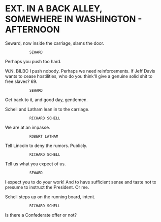 
# EXT. IN A BACK ALLEY, SOMEWHERE IN WASHINGTON - AFTERNOON

Seward, now inside the carriage, slams the door.

			   SEWARD
Perhaps you push too hard.

W.N. BILBO
I push nobody. Perhaps we need
reinforcements. If Jeff Davis wants
to cease hostilities, who do you
think'll give a genuine solid shit
to free slaves?
69.

			   SEWARD
Get back to it, and good day,
gentlemen.

Schell and Latham lean in to the carriage.

			   RICHARD SCHELL
We are at an impasse.

			   ROBERT LATHAM
Tell Lincoln to deny the rumors.
Publicly.

			   RICHARD SCHELL
Tell us what you expect of us.

			   SEWARD
I expect you to do your work! And
to have sufficient sense and taste
not to presume to instruct the
President. Or me.

Schell steps up on the running board, intent.

			   RICHARD SCHELL
Is there a Confederate offer or
not?
